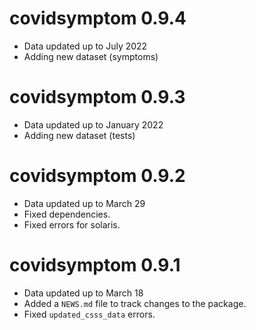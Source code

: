 # covidsymptom 0.9.4
* Data updated up to July 2022
* Adding new dataset (symptoms)

# covidsymptom 0.9.3

* Data updated up to January 2022
* Adding new dataset (tests)

# covidsymptom 0.9.2

* Data updated up to March 29
* Fixed dependencies.
* Fixed errors for solaris.

# covidsymptom 0.9.1

* Data updated up to March 18
* Added a `NEWS.md` file to track changes to the package.
* Fixed `updated_csss_data` errors.
